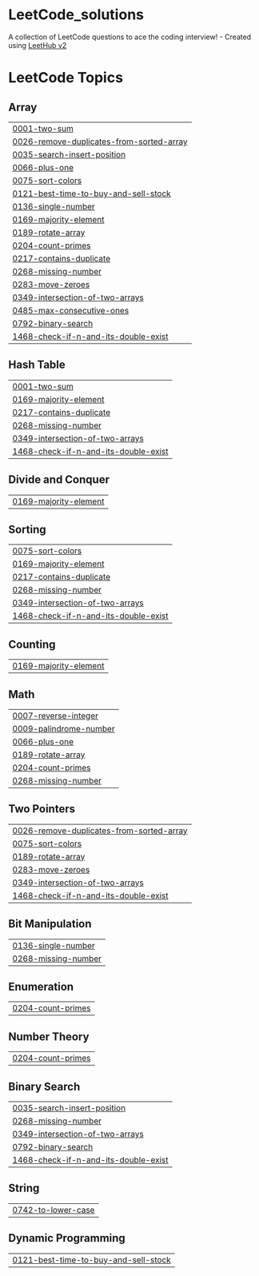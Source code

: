 # LeetCode_solutions
A collection of LeetCode questions to ace the coding interview! - Created using [LeetHub v2](https://github.com/arunbhardwaj/LeetHub-2.0)

<!---LeetCode Topics Start-->
# LeetCode Topics
## Array
|  |
| ------- |
| [0001-two-sum](https://github.com/noviciusss/LeetCode_solutions/tree/master/0001-two-sum) |
| [0026-remove-duplicates-from-sorted-array](https://github.com/noviciusss/LeetCode_solutions/tree/master/0026-remove-duplicates-from-sorted-array) |
| [0035-search-insert-position](https://github.com/noviciusss/LeetCode_solutions/tree/master/0035-search-insert-position) |
| [0066-plus-one](https://github.com/noviciusss/LeetCode_solutions/tree/master/0066-plus-one) |
| [0075-sort-colors](https://github.com/noviciusss/LeetCode_solutions/tree/master/0075-sort-colors) |
| [0121-best-time-to-buy-and-sell-stock](https://github.com/noviciusss/LeetCode_solutions/tree/master/0121-best-time-to-buy-and-sell-stock) |
| [0136-single-number](https://github.com/noviciusss/LeetCode_solutions/tree/master/0136-single-number) |
| [0169-majority-element](https://github.com/noviciusss/LeetCode_solutions/tree/master/0169-majority-element) |
| [0189-rotate-array](https://github.com/noviciusss/LeetCode_solutions/tree/master/0189-rotate-array) |
| [0204-count-primes](https://github.com/noviciusss/LeetCode_solutions/tree/master/0204-count-primes) |
| [0217-contains-duplicate](https://github.com/noviciusss/LeetCode_solutions/tree/master/0217-contains-duplicate) |
| [0268-missing-number](https://github.com/noviciusss/LeetCode_solutions/tree/master/0268-missing-number) |
| [0283-move-zeroes](https://github.com/noviciusss/LeetCode_solutions/tree/master/0283-move-zeroes) |
| [0349-intersection-of-two-arrays](https://github.com/noviciusss/LeetCode_solutions/tree/master/0349-intersection-of-two-arrays) |
| [0485-max-consecutive-ones](https://github.com/noviciusss/LeetCode_solutions/tree/master/0485-max-consecutive-ones) |
| [0792-binary-search](https://github.com/noviciusss/LeetCode_solutions/tree/master/0792-binary-search) |
| [1468-check-if-n-and-its-double-exist](https://github.com/noviciusss/LeetCode_solutions/tree/master/1468-check-if-n-and-its-double-exist) |
## Hash Table
|  |
| ------- |
| [0001-two-sum](https://github.com/noviciusss/LeetCode_solutions/tree/master/0001-two-sum) |
| [0169-majority-element](https://github.com/noviciusss/LeetCode_solutions/tree/master/0169-majority-element) |
| [0217-contains-duplicate](https://github.com/noviciusss/LeetCode_solutions/tree/master/0217-contains-duplicate) |
| [0268-missing-number](https://github.com/noviciusss/LeetCode_solutions/tree/master/0268-missing-number) |
| [0349-intersection-of-two-arrays](https://github.com/noviciusss/LeetCode_solutions/tree/master/0349-intersection-of-two-arrays) |
| [1468-check-if-n-and-its-double-exist](https://github.com/noviciusss/LeetCode_solutions/tree/master/1468-check-if-n-and-its-double-exist) |
## Divide and Conquer
|  |
| ------- |
| [0169-majority-element](https://github.com/noviciusss/LeetCode_solutions/tree/master/0169-majority-element) |
## Sorting
|  |
| ------- |
| [0075-sort-colors](https://github.com/noviciusss/LeetCode_solutions/tree/master/0075-sort-colors) |
| [0169-majority-element](https://github.com/noviciusss/LeetCode_solutions/tree/master/0169-majority-element) |
| [0217-contains-duplicate](https://github.com/noviciusss/LeetCode_solutions/tree/master/0217-contains-duplicate) |
| [0268-missing-number](https://github.com/noviciusss/LeetCode_solutions/tree/master/0268-missing-number) |
| [0349-intersection-of-two-arrays](https://github.com/noviciusss/LeetCode_solutions/tree/master/0349-intersection-of-two-arrays) |
| [1468-check-if-n-and-its-double-exist](https://github.com/noviciusss/LeetCode_solutions/tree/master/1468-check-if-n-and-its-double-exist) |
## Counting
|  |
| ------- |
| [0169-majority-element](https://github.com/noviciusss/LeetCode_solutions/tree/master/0169-majority-element) |
## Math
|  |
| ------- |
| [0007-reverse-integer](https://github.com/noviciusss/LeetCode_solutions/tree/master/0007-reverse-integer) |
| [0009-palindrome-number](https://github.com/noviciusss/LeetCode_solutions/tree/master/0009-palindrome-number) |
| [0066-plus-one](https://github.com/noviciusss/LeetCode_solutions/tree/master/0066-plus-one) |
| [0189-rotate-array](https://github.com/noviciusss/LeetCode_solutions/tree/master/0189-rotate-array) |
| [0204-count-primes](https://github.com/noviciusss/LeetCode_solutions/tree/master/0204-count-primes) |
| [0268-missing-number](https://github.com/noviciusss/LeetCode_solutions/tree/master/0268-missing-number) |
## Two Pointers
|  |
| ------- |
| [0026-remove-duplicates-from-sorted-array](https://github.com/noviciusss/LeetCode_solutions/tree/master/0026-remove-duplicates-from-sorted-array) |
| [0075-sort-colors](https://github.com/noviciusss/LeetCode_solutions/tree/master/0075-sort-colors) |
| [0189-rotate-array](https://github.com/noviciusss/LeetCode_solutions/tree/master/0189-rotate-array) |
| [0283-move-zeroes](https://github.com/noviciusss/LeetCode_solutions/tree/master/0283-move-zeroes) |
| [0349-intersection-of-two-arrays](https://github.com/noviciusss/LeetCode_solutions/tree/master/0349-intersection-of-two-arrays) |
| [1468-check-if-n-and-its-double-exist](https://github.com/noviciusss/LeetCode_solutions/tree/master/1468-check-if-n-and-its-double-exist) |
## Bit Manipulation
|  |
| ------- |
| [0136-single-number](https://github.com/noviciusss/LeetCode_solutions/tree/master/0136-single-number) |
| [0268-missing-number](https://github.com/noviciusss/LeetCode_solutions/tree/master/0268-missing-number) |
## Enumeration
|  |
| ------- |
| [0204-count-primes](https://github.com/noviciusss/LeetCode_solutions/tree/master/0204-count-primes) |
## Number Theory
|  |
| ------- |
| [0204-count-primes](https://github.com/noviciusss/LeetCode_solutions/tree/master/0204-count-primes) |
## Binary Search
|  |
| ------- |
| [0035-search-insert-position](https://github.com/noviciusss/LeetCode_solutions/tree/master/0035-search-insert-position) |
| [0268-missing-number](https://github.com/noviciusss/LeetCode_solutions/tree/master/0268-missing-number) |
| [0349-intersection-of-two-arrays](https://github.com/noviciusss/LeetCode_solutions/tree/master/0349-intersection-of-two-arrays) |
| [0792-binary-search](https://github.com/noviciusss/LeetCode_solutions/tree/master/0792-binary-search) |
| [1468-check-if-n-and-its-double-exist](https://github.com/noviciusss/LeetCode_solutions/tree/master/1468-check-if-n-and-its-double-exist) |
## String
|  |
| ------- |
| [0742-to-lower-case](https://github.com/noviciusss/LeetCode_solutions/tree/master/0742-to-lower-case) |
## Dynamic Programming
|  |
| ------- |
| [0121-best-time-to-buy-and-sell-stock](https://github.com/noviciusss/LeetCode_solutions/tree/master/0121-best-time-to-buy-and-sell-stock) |
<!---LeetCode Topics End-->